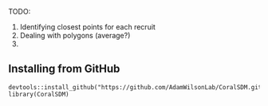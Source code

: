 
TODO:

1. Identifying closest points for each recruit
2. Dealing with polygons (average?)
3.



## Installing from GitHub
```
devtools::install_github("https://github.com/AdamWilsonLab/CoralSDM.git")
library(CoralSDM)
```
